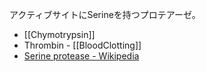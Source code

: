 アクティブサイトにSerineを持つプロテアーゼ。

- [[Chymotrypsin]]
- Thrombin - [[BloodClotting]]
- [Serine protease - Wikipedia](https://en.wikipedia.org/wiki/Serine_protease)